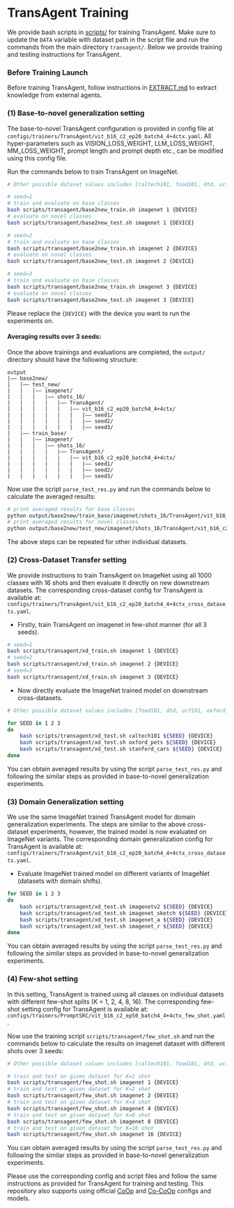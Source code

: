 # TransAgent Training

We provide bash scripts in [scripts/](../scripts) for training TransAgent.
Make sure to update the `DATA` variable with dataset path in the script file and run the commands from the main directory `transagent/`.
Below we provide training and testing instructions for TransAgent.

### Before Training Launch
Before training TransAgent, follow instructions in [EXTRACT.md](../knowledge_extraction/EXTRACT.md) to extract knowledge from external agents.

### (1) Base-to-novel generalization setting
The base-to-novel TransAgent configuration is provided in config file at `configs/trainers/TransAgent/vit_b16_c2_ep20_batch4_4+4ctx.yaml`. All hyper-parameters such as VISION_LOSS_WEIGHT, LLM_LOSS_WEIGHT, MM_LOSS_WEIGHT, prompt length and prompt depth etc., can be modified using this config file.

Run the commands below to train TransAgent on ImageNet.

```bash
# Other possible dataset values includes [caltech101, food101, dtd, ucf101, oxford_flowers, oxford_pets, fgvc_aircraft, stanford_cars, sun397, eurosat]

# seed=1
# train and evaluate on base classes
bash scripts/transagent/base2new_train.sh imagenet 1 {DEVICE}
# evaluate on novel classes
bash scripts/transagent/base2new_test.sh imagenet 1 {DEVICE}

# seed=2
# train and evaluate on base classes
bash scripts/transagent/base2new_train.sh imagenet 2 {DEVICE}
# evaluate on novel classes
bash scripts/transagent/base2new_test.sh imagenet 2 {DEVICE}

# seed=3
# train and evaluate on base classes
bash scripts/transagent/base2new_train.sh imagenet 3 {DEVICE}
# evaluate on novel classes
bash scripts/transagent/base2new_test.sh imagenet 3 {DEVICE}
```
Please replace the `{DEVICE}` with the device you want to run the experiments on. 

#### Averaging results over 3 seeds: 
Once the above trainings and evaluations are completed, the `output/` directory should have the following structure:

```
output
|–– base2new/
|   |–– test_new/
|   |   |–– imagenet/
|   |   |   |–– shots_16/
|   |   |   |   |–– TransAgent/
|   |   |   |   |   |–– vit_b16_c2_ep20_batch4_4+4ctx/
|   |   |   |   |   |   |–– seed1/
|   |   |   |   |   |   |–– seed2/
|   |   |   |   |   |   |–– seed3/
|   |–– train_base/
|   |   |–– imagenet/
|   |   |   |–– shots_16/
|   |   |   |   |–– TransAgent/
|   |   |   |   |   |–– vit_b16_c2_ep20_batch4_4+4ctx/
|   |   |   |   |   |   |–– seed1/
|   |   |   |   |   |   |–– seed2/
|   |   |   |   |   |   |–– seed3/
```

Now use the script `parse_test_res.py` and run the commands below to calculate the averaged results:
```bash
# print averaged results for base classes
python output/base2new/train_base/imagenet/shots_16/TransAgent/vit_b16_c2_ep20_batch4_4+4ctx --test-log
# print averaged results for novel classes
python output/base2new/test_new/imagenet/shots_16/TransAgent/vit_b16_c2_ep20_batch4_4+4ctx --test-log
```

The above steps can be repeated for other individual datasets.

### (2) Cross-Dataset Transfer setting
We provide instructions to train TransAgent on ImageNet using all 1000 classes with 16 shots and then evaluate it directly on new downstream datasets.
The corresponding cross-dataset config for TransAgent is available at: `configs/trainers/TransAgent/vit_b16_c2_ep20_batch4_4+4ctx_cross_datasets.yaml`.
* Firstly, train TransAgent on imagenet in few-shot manner (for all 3 seeds).

```bash
# seed=1 
bash scripts/transagent/xd_train.sh imagenet 1 {DEVICE}
# seed=2 
bash scripts/transagent/xd_train.sh imagenet 2 {DEVICE}
# seed=3 
bash scripts/transagent/xd_train.sh imagenet 3 {DEVICE}
```

* Now directly evaluate the ImageNet trained model on downstream cross-datasets.

```bash
# Other possible dataset values includes [food101, dtd, ucf101, oxford_flowers, fgvc_aircraft, sun397, eurosat]

for SEED in 1 2 3
do
    bash scripts/transagent/xd_test.sh caltech101 ${SEED} {DEVICE}
    bash scripts/transagent/xd_test.sh oxford_pets ${SEED} {DEVICE}
    bash scripts/transagent/xd_test.sh stanford_cars ${SEED} {DEVICE}
done
```
You can obtain averaged results by using the script `parse_test_res.py` and following the similar steps as provided in base-to-novel generalization experiments.


### (3) Domain Generalization setting
We use the same ImageNet trained TransAgent model for domain generalization experiments. The steps are similar to the above cross-dataset experiments, however, the trained model is now evaluated on ImageNet variants.
The corresponding domain generalization config for TransAgent is available at: `configs/trainers/TransAgent/vit_b16_c2_ep20_batch4_4+4ctx_cross_datasets.yaml`.
* Evaluate ImageNet trained model on different variants of ImageNet (datasets with domain shifts).

```bash
for SEED in 1 2 3
do
    bash scripts/transagent/xd_test.sh imagenetv2 ${SEED} {DEVICE}
    bash scripts/transagent/xd_test.sh imagenet_sketch ${SEED} {DEVICE}
    bash scripts/transagent/xd_test.sh imagenet_a ${SEED} {DEVICE}
    bash scripts/transagent/xd_test.sh imagenet_r ${SEED} {DEVICE}
done
```


You can obtain averaged results by using the script `parse_test_res.py` and following the similar steps as provided in base-to-novel generalization experiments.

### (4) Few-shot setting 
In this setting, TransAgent is trained using all classes on individual datasets with different few-shot splits (K = 1, 2, 4, 8, 16). The corresponding few-shot setting config for TransAgent is available at: `configs/trainers/PromptSRC/vit_b16_c2_ep50_batch4_4+4ctx_few_shot.yaml`.

Now use the training script `scripts/transagent/few_shot.sh` and run the commands below to calculate the results on imagenet dataset with different shots over 3 seeds:

```bash
# Other possible dataset values includes [caltech101, food101, dtd, ucf101, oxford_flowers, oxford_pets, fgvc_aircraft, stanford_cars, sun397, eurosat]

# train and test on given dataset for K=1 shot
bash scripts/transagent/few_shot.sh imagenet 1 {DEVICE}
# train and test on given dataset for K=2 shot
bash scripts/transagent/few_shot.sh imagenet 2 {DEVICE}
# train and test on given dataset for K=4 shot
bash scripts/transagent/few_shot.sh imagenet 4 {DEVICE}
# train and test on given dataset for K=8 shot
bash scripts/transagent/few_shot.sh imagenet 8 {DEVICE}
# train and test on given dataset for K=16 shot
bash scripts/transagent/few_shot.sh imagenet 16 {DEVICE}
```


You can obtain averaged results by using the script `parse_test_res.py` and following the similar steps as provided in base-to-novel generalization experiments.
<br>

Please use the corresponding config and script files and follow the same instructions as provided for TransAgent for training and testing. 
This repository also supports using official [CoOp](CoOp.md) and [Co-CoOp](Co-CoOp.md) configs and models.
